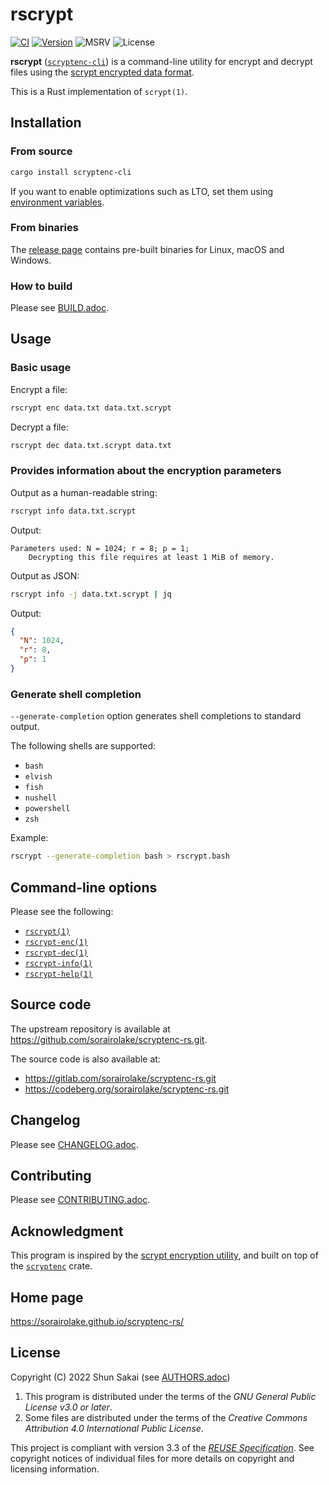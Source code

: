 <!--
SPDX-FileCopyrightText: 2022 Shun Sakai

SPDX-License-Identifier: GPL-3.0-or-later
-->

# rscrypt

[![CI][ci-badge]][ci-url]
[![Version][version-badge]][version-url]
![MSRV][msrv-badge]
![License][license-badge]

**rscrypt** ([`scryptenc-cli`][version-url]) is a command-line utility for
encrypt and decrypt files using the [scrypt encrypted data format].

This is a Rust implementation of `scrypt(1)`.

## Installation

### From source

```sh
cargo install scryptenc-cli
```

If you want to enable optimizations such as LTO, set them using
[environment variables].

### From binaries

The [release page] contains pre-built binaries for Linux, macOS and Windows.

### How to build

Please see [BUILD.adoc].

## Usage

### Basic usage

Encrypt a file:

```sh
rscrypt enc data.txt data.txt.scrypt
```

Decrypt a file:

```sh
rscrypt dec data.txt.scrypt data.txt
```

### Provides information about the encryption parameters

Output as a human-readable string:

```sh
rscrypt info data.txt.scrypt
```

Output:

```text
Parameters used: N = 1024; r = 8; p = 1;
    Decrypting this file requires at least 1 MiB of memory.
```

Output as JSON:

```sh
rscrypt info -j data.txt.scrypt | jq
```

Output:

```json
{
  "N": 1024,
  "r": 8,
  "p": 1
}
```

### Generate shell completion

`--generate-completion` option generates shell completions to standard output.

The following shells are supported:

- `bash`
- `elvish`
- `fish`
- `nushell`
- `powershell`
- `zsh`

Example:

```sh
rscrypt --generate-completion bash > rscrypt.bash
```

## Command-line options

Please see the following:

- [`rscrypt(1)`]
- [`rscrypt-enc(1)`]
- [`rscrypt-dec(1)`]
- [`rscrypt-info(1)`]
- [`rscrypt-help(1)`]

## Source code

The upstream repository is available at
<https://github.com/sorairolake/scryptenc-rs.git>.

The source code is also available at:

- <https://gitlab.com/sorairolake/scryptenc-rs.git>
- <https://codeberg.org/sorairolake/scryptenc-rs.git>

## Changelog

Please see [CHANGELOG.adoc].

## Contributing

Please see [CONTRIBUTING.adoc].

## Acknowledgment

This program is inspired by the [scrypt encryption utility], and built on top
of the [`scryptenc`] crate.

## Home page

<https://sorairolake.github.io/scryptenc-rs/>

## License

Copyright (C) 2022 Shun Sakai (see [AUTHORS.adoc])

1.  This program is distributed under the terms of the _GNU General Public
    License v3.0 or later_.
2.  Some files are distributed under the terms of the _Creative Commons
    Attribution 4.0 International Public License_.

This project is compliant with version 3.3 of the [_REUSE Specification_]. See
copyright notices of individual files for more details on copyright and
licensing information.

[ci-badge]: https://img.shields.io/github/actions/workflow/status/sorairolake/scryptenc-rs/CI.yaml?branch=develop&style=for-the-badge&logo=github&label=CI
[ci-url]: https://github.com/sorairolake/scryptenc-rs/actions?query=branch%3Adevelop+workflow%3ACI++
[version-badge]: https://img.shields.io/crates/v/scryptenc-cli?style=for-the-badge&logo=rust
[version-url]: https://crates.io/crates/scryptenc-cli
[msrv-badge]: https://img.shields.io/crates/msrv/scryptenc-cli?style=for-the-badge&logo=rust
[license-badge]: https://img.shields.io/crates/l/scryptenc-cli?style=for-the-badge
[scrypt encrypted data format]: https://github.com/Tarsnap/scrypt/blob/1.3.2/FORMAT
[environment variables]: https://doc.rust-lang.org/cargo/reference/environment-variables.html#configuration-environment-variables
[release page]: https://github.com/sorairolake/scryptenc-rs/releases
[BUILD.adoc]: BUILD.adoc
[`rscrypt(1)`]: https://sorairolake.github.io/scryptenc-rs/book/cli/man/man1/rscrypt.1.html
[`rscrypt-enc(1)`]: https://sorairolake.github.io/scryptenc-rs/book/cli/man/man1/rscrypt-enc.1.html
[`rscrypt-dec(1)`]: https://sorairolake.github.io/scryptenc-rs/book/cli/man/man1/rscrypt-dec.1.html
[`rscrypt-info(1)`]: https://sorairolake.github.io/scryptenc-rs/book/cli/man/man1/rscrypt-info.1.html
[`rscrypt-help(1)`]: https://sorairolake.github.io/scryptenc-rs/book/cli/man/man1/rscrypt-help.1.html
[CHANGELOG.adoc]: CHANGELOG.adoc
[CONTRIBUTING.adoc]: ../../CONTRIBUTING.adoc
[scrypt encryption utility]: https://www.tarsnap.com/scrypt.html
[`scryptenc`]: https://crates.io/crates/scryptenc
[AUTHORS.adoc]: ../../AUTHORS.adoc
[_REUSE Specification_]: https://reuse.software/spec/
